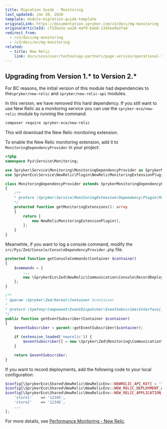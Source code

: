 ```yaml
---
title: Migration Guide - Monitoring
last_updated: Jan 30, 2020
template: module-migration-guide-template
originalLink: https://documentation.spryker.com/v3/docs/mg-monitoring
originalArticleId: cf15ba1e-aa20-4af9-bab8-1345ee9e2fa4
redirect_from:
  - /v3/docs/mg-monitoring
  - /v3/docs/en/mg-monitoring
related:
  - title: New Relic
    link: docs/scos/user/technology-partners/page.version/operational-tools-monitoring-legal-etc/new-relic.html
---
```


## Upgrading from Version 1.* to Version 2.*
For BC reasons, the initial version of this module had dependencies to the`spryker/new-relic` and `spryker/new-relic-api` modules.

In this version, we have removed this hard dependency. If you still want to use New Relic as a monitoring service you can use the `spryker-eco/new-relic` module by running the command:

```bash
composer require spryker-eco/new-relic
```
This will download the New Relic monitoring extension.

To enable the New Relic monitoring extension, add it to  `MonitoringDependencyProvider` in your project:

```php
<?php
namespace Pyz\Service\Monitoring;

use Spryker\Service\Monitoring\MonitoringDependencyProvider as SprykerMonitoringDependencyProvider;
use SprykerEco\Service\NewRelic\Plugin\NewRelicMonitoringExtensionPlugin;

class MonitoringDependencyProvider extends SprykerMonitoringDependencyProvider
{
	/**
	* @return \Spryker\Service\MonitoringExtension\Dependency\Plugin\MonitoringExtensionPluginInterface[]
	*/
	protected function getMonitoringExtensions(): array
	{
		return [
			new NewRelicMonitoringExtensionPlugin(),
		];
	}
}
```

Meanwhile, if you want to log a console command,  modify the `src/Pyz/Zed/Console/ConsoleDependencyProvider.php` file.

```php
protected function getConsoleCommands(Container $container)
{
	$commands = [
		...
		new \SprykerEco\Zed\NewRelic\Communication\Console\RecordDeploymentConsole(),
	];
}

/**
* @param \Spryker\Zed\Kernel\Container $container
*
* @return \Symfony\Component\EventDispatcher\EventSubscriberInterface[]
*/
public function getEventSubscriber(Container $container)
{
	$eventSubscriber = parent::getEventSubscriber($container);

	if (extension_loaded('newrelic')) {
		$eventSubscriber[] = new \Spryker\Zed\Monitoring\Communication\Plugin\MonitoringConsolePlugin();
	}

	return $eventSubscriber;
}
```

If you want to record deployments, add the following code to your local configuration:

```php
$config[\SprykerEco\Shared\NewRelic\NewRelicEnv::NEWRELIC_API_KEY] = 'YOUR_API_KEY';
$config[\SprykerEco\Shared\NewRelic\NewRelicEnv::NEW_RELIC_DEPLOYMENT_API_URL] = 'https://api.newrelic.com/v2/applications/%s/deployments.json';
$config[\SprykerEco\Shared\NewRelic\NewRelicEnv::NEW_RELIC_APPLICATION_ID_ARRAY] = [
	'store1'    => '12345',
	'store2'    => '12346',
	...
];
```

For more details, see [Performance Monitoring - New Relic](/docs/scos/dev/technology-partner-guides/{{page.version}}/operational-tools-monitoring-legal-etc/new-relic.html).
